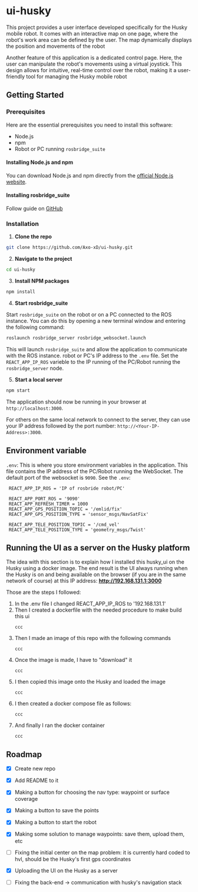 # ui-husky

This project provides a user interface developed specifically for the Husky mobile robot. It comes with an interactive map on one page, where the robot's work area can be defined by the user. The map dynamically displays the position and movements of the robot

Another feature of this application is a dedicated control page. Here, the user can manipulate the robot's movements using a virtual joystick. This design allows for intuitive, real-time control over the robot, making it a user-friendly tool for managing the Husky mobile robot

## Getting Started

### Prerequisites

Here are the essential prerequisites you need to install this software:

- Node.js
- npm
- Robot or PC running `rosbridge_suite`

#### Installing Node.js and npm

You can download Node.js and npm directly from the [official Node.js website](https://nodejs.org).

#### Installing rosbridge_suite

Follow guide on [GitHub](https://github.com/RobotWebTools/rosbridge_suite)

### Installation

1. **Clone the repo**

```bash
git clone https://github.com/Axo-xD/ui-husky.git
```
2. **Navigate to the project**

```bash
cd ui-husky
```
3. **Install NPM packages**

```bash
npm install
```

4. **Start rosbridge_suite**

Start `rosbridge_suite` on the robot or on a PC connected to the ROS instance. You can do this by opening a new terminal window and entering the following command:

```bash
roslaunch rosbridge_server rosbridge_websocket.launch
```
This will launch `rosbridge_suite` and allow the application to communicate with the ROS instance.
robot or PC's IP address to the `.env` file. Set the `REACT_APP_IP_ROS` varieble to the IP running of the PC/Robot running the `rosbridge_server` node.

5. **Start a local server**

```bash
npm start
```
The application should now be running in your browser at `http://localhost:3000`.

For others on the same local network to connect to the server, they can use your IP address followed by the port number: `http://<Your-IP-Address>:3000`.

## Environment variable

`.env`: This is where you store environment variables in the application. This file contains the IP address of the PC/Robot running the WebSocket. The default port of the websocket is `9090`. See the `.env`:
 ```
  REACT_APP_IP_ROS = 'IP of rosbride robot/PC'

  REACT_APP_PORT_ROS = '9090'
  REACT_APP_REFRESH_TIMER = 1000
  REACT_APP_GPS_POSITION_TOPIC = '/emlid/fix'
  REACT_APP_GPS_POSITION_TYPE = 'sensor_msgs/NavSatFix'

  REACT_APP_TELE_POSITION_TOPIC = '/cmd_vel'
  REACT_APP_TELE_POSITION_TYPE = 'geometry_msgs/Twist'
  ```

## Running the UI as a server on the Husky platform 

The idea with this section is to explain how I installed this husky_ui on the Husky using a docker image. The end result is the UI always running when the Husky is on and being available on the browser (if you are in the same network of course) at this IP address: **http://192.168.131.1:3000**

Those are the steps I followed: 
1. In the .env file I changed REACT_APP_IP_ROS to '192.168.131.1'
2. Then I created a dockerfile with the needed procedure to make build this ui
   ```
   ccc
   ``` 
4. Then I made an image of this repo with the following commands
   ```
   ccc
   ```
5. Once the image is made, I have to "download" it
   ```
   ccc
   ``` 
6. I then copied this image onto the Husky and loaded the image 
   ```
   ccc
   ```
7. I then created a docker compose file as follows:
   ```
   ccc
   ``` 
8. And finally I ran the docker container
   ```
   ccc
   ``` 


## Roadmap
- [x] Create new repo
- [x] Add README to it
- [x] Making a button for choosing the nav type: waypoint or surface coverage
- [x] Making a button to save the points
- [x] Making a button to start the robot
- [x] Making some solution to manage waypoints: save them, upload them, etc
- [ ] Fixing the initial center on the map problem: it is currently hard coded to hvl, should be the Husky's first gps coordinates
- [x] Uploading the UI on the Husky as a server
- [ ] Fixing the back-end -> communication with husky's navigation stack



